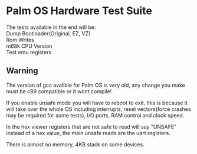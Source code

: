 # Palm OS Hardware Test Suite

The tests available in the end will be:  
Dump Bootloader(Original, EZ, VZ)  
Rom Writes  
m68k CPU Version  
Test emu registers  



## Warning
The version of gcc avalible for Palm OS is very old, any change you make must be c89 compatible or it wont compile!

If you enable unsafe mode you will have to reboot to exit, this is because it will take over the whole OS including interrupts, reset vectors(force crashes may be required for some tests), I/O ports, RAM control and clock speed.

In the hex viewer registers that are not safe to read will say "UNSAFE" instead of a hex value, the main unsafe reads are the uart registers.

There is almost no memory, 4KB stack on some devices.
